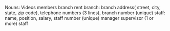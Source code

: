Nouns:
Videos
members
branch
rent
branch: branch address( street, city, state, zip code), telephone numbers (3 lines), branch number (unique)
staff: name, position, salary, staff number (unique)
	manager 
	supervisor (1 or more)
	staff
